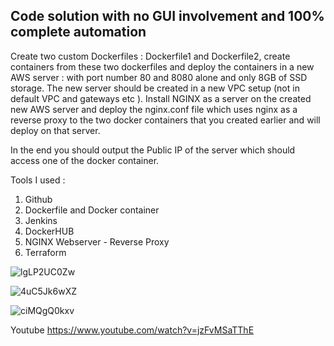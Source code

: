 ## Code solution with no GUI involvement and 100% complete automation
Create two custom Dockerfiles : Dockerfile1 and Dockerfile2, create containers from these two dockerfiles and deploy the containers in a new AWS server : with port number 80 and 8080 alone and only 8GB of SSD storage. The new server should be created in a new VPC setup (not in default VPC and  gateways etc ).
Install NGINX as a server on the created new AWS server and deploy the nginx.conf file which uses nginx as a reverse proxy to the two docker containers that you created earlier and will deploy on that server.

In the end you should output the Public IP of the server which should access one of the docker container.

Tools I used : 
1. Github
2. Dockerfile and Docker container
3. Jenkins
4. DockerHUB
5. NGINX Webserver - Reverse Proxy
6. Terraform

![lgLP2UC0Zw](https://user-images.githubusercontent.com/60294234/132136444-beeda26c-d878-4cb1-a1b2-d072cbcd3eb9.gif)

![4uC5Jk6wXZ](https://user-images.githubusercontent.com/60294234/132136437-1c1ad1a4-ba42-466e-8ea7-c2152ff7f31a.gif)

![ciMQgQ0kxv](https://user-images.githubusercontent.com/60294234/132136658-bdfb3518-9ff7-46d9-b358-d35b327d227e.gif)


Youtube
https://www.youtube.com/watch?v=jzFvMSaTThE
